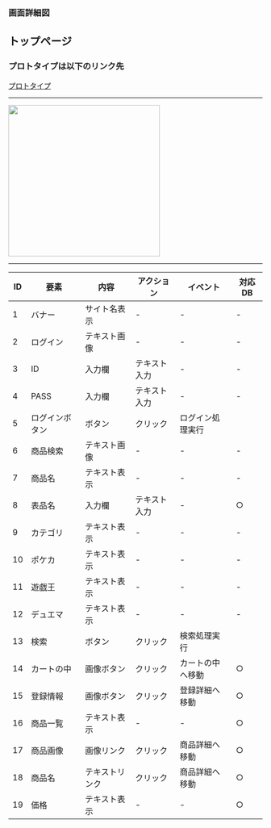 ### 画面詳細図
## トップページ
### プロトタイプは以下のリンク先
[プロトタイプ](https://www.figma.com/file/OcrLaZa4Iho0YO6dadR7HM/Untitled?node-id=0%3A1)
*****
<img src="../img/Frame.png" width="300">

*****
|  ID  |  要素  |   内容   |  アクション  |  イベント  |  対応DB  |
|-----|-------|---------|-------------|------------|-------|
|1    |バナー|サイト名表示|-|-|-|
|2    |ログイン|テキスト画像|-|-|-|
|3    |ID|入力欄|テキスト入力|-|-|○| 
|4    |PASS|入力欄|テキスト入力|-|-|○|
|5    |ログインボタン|ボタン|クリック|ログイン処理実行||
|6    |商品検索|テキスト画像|-|-|-|
|7    |商品名|テキスト表示|-|-|-|
|8    |表品名|入力欄|テキスト入力|-|○|
|9    |カテゴリ|テキスト表示|-|-|-|
|10   |ポケカ|テキスト表示|-|-|-|
|11   |遊戯王|テキスト表示|-|-|-|
|12   |デュエマ|テキスト表示|-|-|-|
|13   |検索|ボタン|クリック|検索処理実行|
|14   |カートの中|画像ボタン|クリック|カートの中へ移動|○|
|15   |登録情報|画像ボタン|クリック|登録詳細へ移動|○|
|16   |商品一覧|テキスト表示|-|-|○|
|17   |商品画像|画像リンク|クリック|商品詳細へ移動|○|
|18   |商品名|テキストリンク|クリック|商品詳細へ移動|○|
|19   |価格|テキスト表示|-|-|○|
